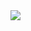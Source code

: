 <img src=https://media.tenor.com/wCdz8tJk2l8AAAAd/%EC%9D%B4%EC%9A%A9-%EC%B6%95%EA%B5%AC.gif)https://media.tenor.com/wCdz8tJk2l8AAAAd/%EC%9D%B4%EC%9A%A9-%EC%B6%95%EA%B5%AC.gif>
